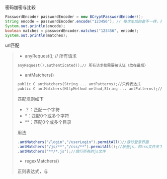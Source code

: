 密码加密与比较

```java
PasswordEncoder passwordEncoder = new BCryptPasswordEncoder();
String encode = passwordEncoder.encode("123456"); // 每次生成的盐不一样，所以生成的密文不一样
System.out.println(encode);
boolean matches = passwordEncoder.matches("123456", encode);
System.out.println(matches);
```

url匹配

>* anyRequest(); // 所有请求
>
>  ```tex
>  anyRequest().authenticated();// 所有请求都需要被认证（放在最后）
>  ```
>
>* antMatchers()
>
>  ```tex
>  public C antMatchers(String ... antPatterns);//只传表达式
>  public C antMatchers(HttpMethod method,String ... antPatterns);//HTTP请求方式post,get,delete,put,表达式
>  ```
>
>  匹配规则如下
>
>  * ？：匹配一个字符
>  * *：匹配0个或多个字符
>  * **：匹配0个或多个目录
>
>  用法
>
>  ```java
>  .antMatchers("/login","/userLogin").permitAll()//放行登录界面
>  .antMatchers("/js/**","/css/**").permitAll();//放些js，和css文件夹下的所有文件
>  .antMatchers("**/*.js");//放行所有的js文件
>  ```
>
>* regexMatchers()
>
>  正则表达式，与
>
>

